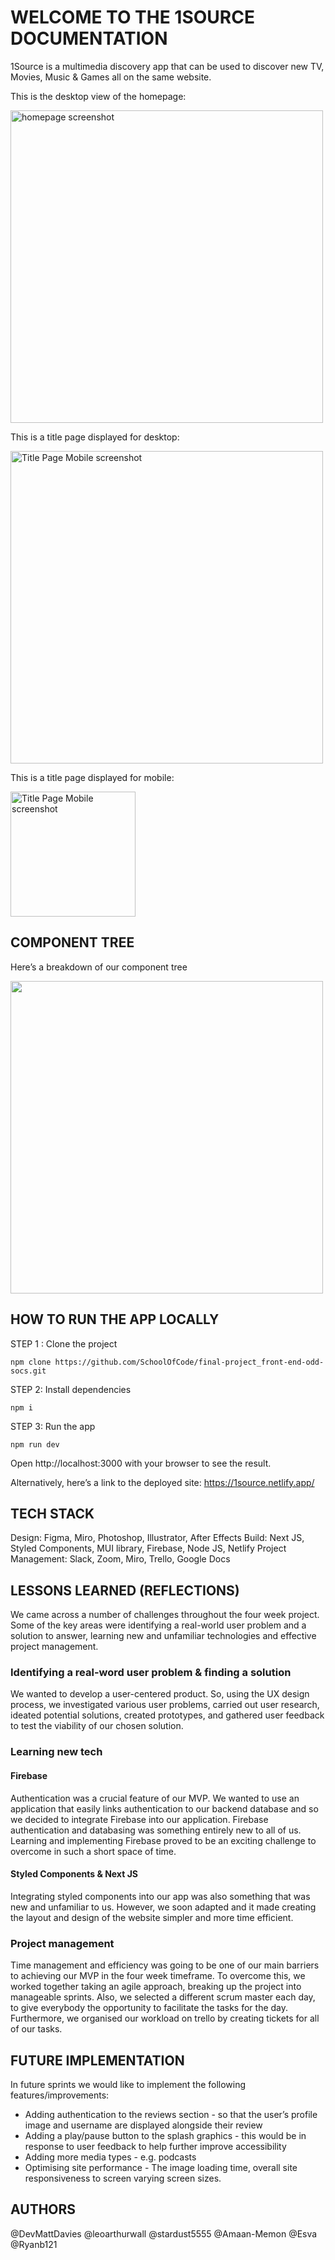 # WELCOME TO THE 1SOURCE DOCUMENTATION

1Source is a multimedia discovery app that can be used to discover new TV, Movies, Music & Games all on the same website. 

This is the desktop view of the homepage:


<img src="https://user-images.githubusercontent.com/103673974/187945723-b2ebd92a-755d-4d50-bd4d-a73ea29ea6a2.png" alt="homepage screenshot" width="500px" />

This is a title page displayed for desktop:


<img src="https://user-images.githubusercontent.com/103673974/187945779-5cc3b1a4-07eb-4509-a6ec-e9a180c82482.png" alt="Title Page Mobile screenshot" width="500px" />

This is a title page displayed for mobile:

<img src="https://user-images.githubusercontent.com/103673974/187946138-dcf31723-f280-4dd2-90c0-b938d8262b08.png" alt="Title Page Mobile screenshot" width="200px" />

## COMPONENT TREE

Here’s a breakdown of our component tree

<img src="https://user-images.githubusercontent.com/103673974/187946226-e64e3911-cbdf-4e16-bbb4-1e72d147e119.png" width="500px" />

## HOW TO RUN THE APP LOCALLY

STEP 1 : Clone the project
```
npm clone https://github.com/SchoolOfCode/final-project_front-end-odd-socs.git
```

STEP 2: Install dependencies
```
npm i
```
STEP 3: Run the app
```
npm run dev
```
Open http://localhost:3000 with your browser to see the result.

Alternatively, here’s a link to the deployed site:
https://1source.netlify.app/ 


## TECH STACK

Design: Figma, Miro, Photoshop, Illustrator, After Effects
Build: Next JS, Styled Components, MUI library, Firebase, Node JS, Netlify
Project Management: Slack, Zoom, Miro, Trello, Google Docs


## LESSONS LEARNED (REFLECTIONS)

We came across a number of challenges throughout the four week project. Some of the key areas were identifying a real-world user problem and a solution to answer, learning new and unfamiliar technologies and effective project management. 

### Identifying a real-word user problem & finding a solution

We wanted to develop a user-centered product. So, using the UX design process, we investigated various user problems, carried out user research, ideated potential solutions, created prototypes, and gathered user feedback to test the viability of our chosen solution.

### Learning new tech

#### Firebase
Authentication was a crucial feature of our MVP. We wanted to use an application that easily links authentication to our backend database and so we decided to integrate Firebase into our application. Firebase authentication and databasing was something entirely new to all of us. Learning and implementing Firebase proved to be an exciting challenge to overcome in such a short space of time. 

#### Styled Components & Next JS
Integrating styled components into our app was also something that was new and unfamiliar to us. However, we soon adapted and it made creating the layout and design of the website simpler and more time efficient. 


### Project management

Time management and efficiency was going to be one of our main barriers to achieving our MVP in the four week timeframe. To overcome this, we worked together taking an agile approach, breaking up the project into manageable sprints. Also, we selected a different scrum master each day, to give everybody the opportunity to facilitate the tasks for the day. Furthermore, we organised our workload on trello by creating tickets for all of our tasks.


## FUTURE IMPLEMENTATION

In future sprints we would like to implement the following features/improvements:
- Adding authentication to the reviews section - so that the user’s profile image and username are displayed alongside their review
- Adding a play/pause button to the splash graphics - this would be in response to user feedback to help further improve accessibility
- Adding more media types -  e.g. podcasts 
- Optimising site performance - The image loading time, overall site responsiveness to screen varying screen sizes.


## AUTHORS

@DevMattDavies
@leoarthurwall
@stardust5555
@Amaan-Memon
@Esva
@Ryanb121
